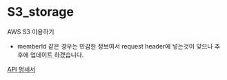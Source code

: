 # S3_storage
AWS S3 이용하기



* memberId 같은 경우는 민감한 정보여서 request header에 넣는것이 맞으나 추후에 업데이트 하겠습니다.


[API 명세서](https://seasoned-gull-84b.notion.site/S3-api-70594246207f428dba2e24fb5ab6a7ac?pvs=4)
